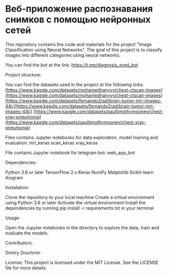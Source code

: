# Веб-приложение распознавания снимков с помощью нейронных сетей
This repository contains the code and materials for the project "Image Classification using Neural Networks". The goal of this project is to classify images into different categories using neural networks.

You can find the bot at the link: https://t.me/diagnosis_pred_bot

Project structure:

You can find the datasets used in the project at the following links:
[https://www.kaggle.com/datasets/mohamedhanyyy/chest-ctscan-images](https://www.kaggle.com/datasets/mohamedhanyyy/chest-ctscan-images)
[https://www.kaggle.com/datasets/fernando2rad/brain-tumor-mri-images-44c](https://www.kaggle.com/datasets/fernando2rad/brain-tumor-mri-images-44c)
[https://www.kaggle.com/datasets/paultimothymooney/chest-xray-pneumonia](https://www.kaggle.com/datasets/paultimothymooney/chest-xray-pneumonia)

Files contains Jupyter notebooks for data exploration, model training and evaluation:
mri_keras
scan_keras
xray_keras

File contains Jupyter notebook for telegram bot:
web_app_bot

Dependencies:

Python 3.6 or later
TensorFlow 2.x
Keras
NumPy
Matplotlib
Scikit-learn
Aiogram

Installation:

Clone the repository to your local machine
Create a virtual environment using Python 3.6 or later
Activate the virtual environment
Install the dependencies by running pip install -r requirements.txt in your terminal

Usage:

Open the Jupyter notebooks in the directory to explore the data, train and evaluate the models.

Contributors:

Dmitry Druchinin

License:
This project is licensed under the MIT License. See the LICENSE file for more details.
